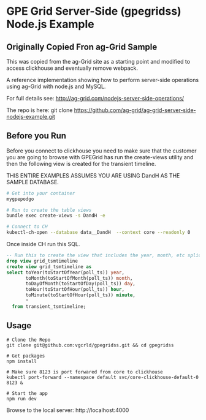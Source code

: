 # GPE Grid Server-Side (gpegridss) Node.js Example

## Originally Copied Fron ag-Grid Sample

This was copied from the ag-Grid site as a starting point and modified to access clickhouse and eventually remove webpack.

A reference implementation showing how to perform server-side operations using ag-Grid with node.js and MySQL.

For full details see: http://ag-grid.com/nodejs-server-side-operations/

The repo is here: git clone https://github.com/ag-grid/ag-grid-server-side-nodejs-example.git


## Before you Run

Before you connect to clickhouse you need to make sure that the customer you are going to browse with GPEGrid has 
run the create-views utility and then the following view is created for the transient timeline.

THIS ENTIRE EXAMPLES ASSUMES YOU ARE USING DandH AS THE SAMPLE DATABASE.

```bash
# Get into your container
mygpepodgo

# Run to create the table views 
bundle exec create-views -s DandH -e

# Connect to CH
kubectl-ch-open --database data__DandH  --context core --readonly 0
```

Once inside CH run this SQL.

```SQL
-- Run this to create the view that includes the year, month, etc splices.
drop view grid_tsmtimeline
create view grid_tsmtimeline as
select toYear(toStartOfYear(poll_ts)) year,
       toMonth(toStartOfMonth(poll_ts)) month,
       toDayOfMonth(toStartOfDay(poll_ts)) day,
       toHour(toStartOfHour(poll_ts)) hour,
       toMinute(toStartOfHour(poll_ts)) minute,
       * 
  from transient_tsmtimeline;
```

## Usage

```
# Clone the Repo
git clone git@github.com:vgcrld/gpegridss.git && cd gpegridss

# Get packages
npm install

# Make sure 8123 is port forwared from core to clickhouse
kubectl port-forward --namespace default svc/core-clickhouse-default-0 8123 &

# Start the app
npm run dev

```

Browse to the local server: http://localhost:4000
